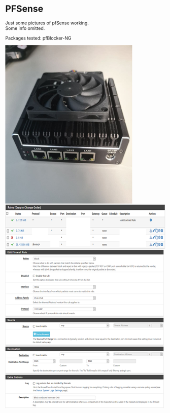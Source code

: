 PFSense
=======
Just some pictures of pfSense working. <br/>
Some info omitted. <br/>

Packages tested:
pfBlocker-NG <br/>

<img src="https://github.com/LawZHRobin/Projects/raw/main/pfSense/pfSense Box.jpg" width="400" height="500"> <br/>
<img src="https://github.com/LawZHRobin/Projects/raw/main/pfSense/LAN.png" width="700" height="140"> <br/>
<img src="https://github.com/LawZHRobin/Projects/raw/main/pfSense/WAN.PNG" width="500" height="500">
